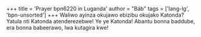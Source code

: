 +++
title = 'Prayer bpn6220 in Luganda'
author = "Báb"
tags = ['lang-lg', 'bpn-unsorted']
+++
Waliwo ayinza okujawo ebizibu okujako Katonda?  Yatula nti Katonda atenderezebwe!  Ye ye Katonda!  Abantu bonna baddube, era bonna babeerawo, lwa kutagira kwe!
